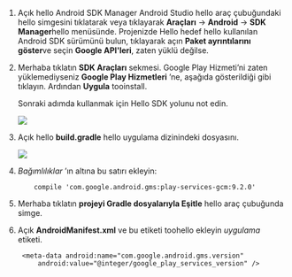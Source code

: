1. Açık hello Android SDK Manager Android Studio hello araç çubuğundaki hello simgesini tıklatarak veya tıklayarak **Araçları** -> **Android** -> **SDK Manager**hello menüsünde. Projenizde Hello hedef hello kullanılan Android SDK sürümünü bulun, tıklayarak açın **Paket ayrıntılarını göster**ve seçin **Google API'leri**, zaten yüklü değilse.
2. Merhaba tıklatın **SDK Araçları** sekmesi. Google Play Hizmeti’ni zaten yüklemediyseniz **Google Play Hizmetleri** ’ne, aşağıda gösterildiği gibi tıklayın. Ardından **Uygula** tooinstall. 
   
    Sonraki adımda kullanmak için Hello SDK yolunu not edin. 
   
    ![](./media/notification-hubs-android-studio-add-google-play-services/notification-hubs-android-studio-sdk-manager.png)
3. Açık hello **build.gradle** hello uygulama dizinindeki dosyasını.
   
    ![](./media/notification-hubs-android-studio-add-google-play-services/notification-hubs-android-studio-add-google-play-dependency.png)
4. *Bağımlılıklar* ’ın altına bu satırı ekleyin: 
   
           compile 'com.google.android.gms:play-services-gcm:9.2.0'
5. Merhaba tıklatın **projeyi Gradle dosyalarıyla Eşitle** hello araç çubuğunda simge.
6. Açık **AndroidManifest.xml** ve bu etiketi toohello ekleyin *uygulama* etiketi.
   
        <meta-data android:name="com.google.android.gms.version"
            android:value="@integer/google_play_services_version" />

